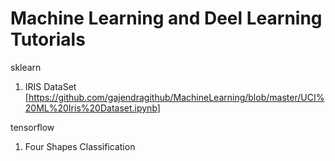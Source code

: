 # Machine Learning and Deel Learning Tutorials

sklearn
1. IRIS DataSet [https://github.com/gajendragithub/MachineLearning/blob/master/UCI%20ML%20Iris%20Dataset.ipynb]

tensorflow
1. Four Shapes Classification
